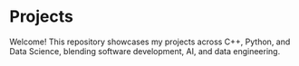 # Projects
Welcome! This repository showcases my projects across C++, Python, and Data Science, blending software development, AI, and data engineering.
